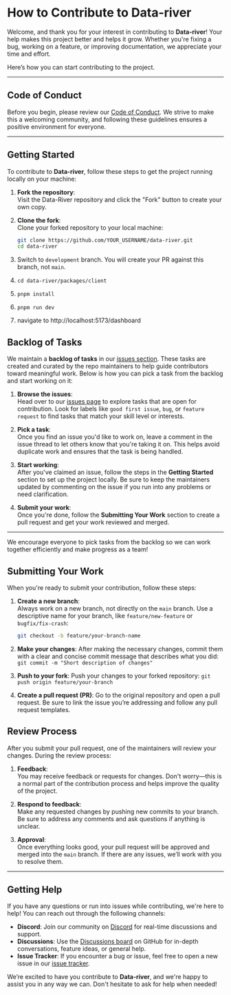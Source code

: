 # How to Contribute to Data-river

Welcome, and thank you for your interest in contributing to **Data-river**! Your help makes this project better and helps it grow. Whether you're fixing a bug, working on a feature, or improving documentation, we appreciate your time and effort.

Here’s how you can start contributing to the project.

---

## Code of Conduct

Before you begin, please review our [Code of Conduct](https://github.com/softflow24/data-river?tab=coc-ov-file#readme). We strive to make this a welcoming community, and following these guidelines ensures a positive environment for everyone.

---

## Getting Started

To contribute to **Data-river**, follow these steps to get the project running locally on your machine:

1. **Fork the repository**:  
   Visit the Data-River repository and click the "Fork" button to create your own copy.

2. **Clone the fork**:  
   Clone your forked repository to your local machine:

   ```bash
   git clone https://github.com/YOUR_USERNAME/data-river.git
   cd data-river

   ```
3. Switch to ```development``` branch. You will create your PR against this branch, not ```main```.
4. ```cd data-river/packages/client```
5. ```pnpm install```
6. ```pnpm run dev```
7. navigate to http://localhost:5173/dashboard

## Backlog of Tasks

We maintain a **backlog of tasks** in our [issues section](https://github.com/orgs/softflow24/projects/2/views/1). These tasks are created and curated by the repo maintainers to help guide contributors toward meaningful work. Below is how you can pick a task from the backlog and start working on it:

1. **Browse the issues**:  
   Head over to our [issues page](https://github.com/softflow24/data-river/issues) to explore tasks that are open for contribution. Look for labels like `good first issue`, `bug`, or `feature request` to find tasks that match your skill level or interests.

2. **Pick a task**:  
   Once you find an issue you'd like to work on, leave a comment in the issue thread to let others know that you're taking it on. This helps avoid duplicate work and ensures that the task is being handled.

3. **Start working**:  
   After you've claimed an issue, follow the steps in the **Getting Started** section to set up the project locally. Be sure to keep the maintainers updated by commenting on the issue if you run into any problems or need clarification.

4. **Submit your work**:  
   Once you're done, follow the **Submitting Your Work** section to create a pull request and get your work reviewed and merged.

---

We encourage everyone to pick tasks from the backlog so we can work together efficiently and make progress as a team!

## Submitting Your Work

When you're ready to submit your contribution, follow these steps:

1. **Create a new branch**:  
   Always work on a new branch, not directly on the `main` branch. Use a descriptive name for your branch, like `feature/new-feature` or `bugfix/fix-crash`:

   ```bash
   git checkout -b feature/your-branch-name

   ```

2. **Make your changes**:
   After making the necessary changes, commit them with a clear and concise commit message that describes what you did:
   `git commit -m "Short description of changes"`

3. **Push to your fork**:
   Push your changes to your forked repository:
   `git push origin feature/your-branch`
4. **Create a pull request (PR)**:
   Go to the original repository and open a pull request. Be sure to link the issue you’re addressing and follow any pull request templates.

## Review Process

After you submit your pull request, one of the maintainers will review your changes. During the review process:

1. **Feedback**:  
   You may receive feedback or requests for changes. Don't worry—this is a normal part of the contribution process and helps improve the quality of the project.

2. **Respond to feedback**:  
   Make any requested changes by pushing new commits to your branch. Be sure to address any comments and ask questions if anything is unclear.

3. **Approval**:  
   Once everything looks good, your pull request will be approved and merged into the `main` branch. If there are any issues, we’ll work with you to resolve them.

---

## Getting Help

If you have any questions or run into issues while contributing, we're here to help! You can reach out through the following channels:

- **Discord**: Join our community on [Discord](https://discord.com/invite/GjrVyZH9) for real-time discussions and support.
- **Discussions**: Use the [Discussions board](https://github.com/softflow24/data-river/discussions) on GitHub for in-depth conversations, feature ideas, or general help.
- **Issue Tracker**: If you encounter a bug or issue, feel free to open a new issue in our [issue tracker](https://github.com/softflow24/data-river/issues).

We’re excited to have you contribute to **Data-river**, and we're happy to assist you in any way we can. Don't hesitate to ask for help when needed!
